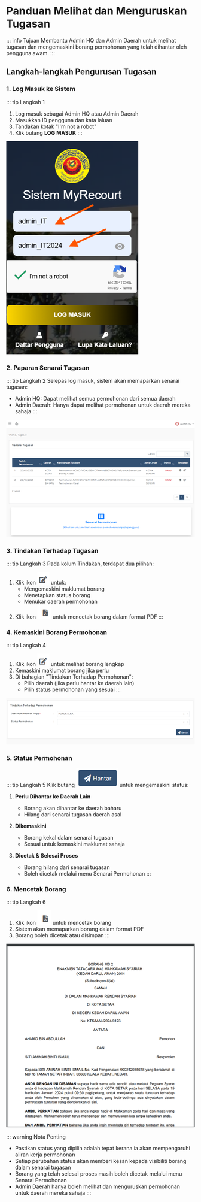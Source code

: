 # Panduan Melihat dan Menguruskan Tugasan

::: info Tujuan
Membantu Admin HQ dan Admin Daerah untuk melihat tugasan dan mengemaskini borang permohonan yang telah dihantar oleh pengguna awam.
:::

## Langkah-langkah Pengurusan Tugasan

### 1. Log Masuk ke Sistem

::: tip Langkah 1
1. Log masuk sebagai Admin HQ atau Admin Daerah
2. Masukkan ID pengguna dan kata laluan
3. Tandakan kotak "I'm not a robot"
4. Klik butang **LOG MASUK**
:::

![Log Masuk Admin](./image/admin/tugasan/image1.png)

### 2. Paparan Senarai Tugasan

::: tip Langkah 2
Selepas log masuk, sistem akan memaparkan senarai tugasan:
- Admin HQ: Dapat melihat semua permohonan dari semua daerah
- Admin Daerah: Hanya dapat melihat permohonan untuk daerah mereka sahaja
:::

![Senarai Tugasan](./image/admin/tugasan/image2.png)

### 3. Tindakan Terhadap Tugasan

::: tip Langkah 3
Pada kolum Tindakan, terdapat dua pilihan:
1. Klik ikon ![Edit](./image/admin/tugasan/image3.png) untuk:
   - Mengemaskini maklumat borang
   - Menetapkan status borang
   - Menukar daerah permohonan
2. Klik ikon ![Cetak](./image/admin/tugasan/image4.png) untuk mencetak borang dalam format PDF
:::

### 4. Kemaskini Borang Permohonan

::: tip Langkah 4
1. Klik ikon ![Edit](./image/admin/tugasan/image5.png) untuk melihat borang lengkap
2. Kemaskini maklumat borang jika perlu
3. Di bahagian "Tindakan Terhadap Permohonan":
   - Pilih daerah (jika perlu hantar ke daerah lain)
   - Pilih status permohonan yang sesuai
:::

![Borang Kemaskini](./image/admin/tugasan/image6.png)

### 5. Status Permohonan

::: tip Langkah 5
Klik butang ![Hantar](./image/admin/tugasan/image7.png) untuk mengemaskini status:

1. **Perlu Dihantar ke Daerah Lain**
   - Borang akan dihantar ke daerah baharu
   - Hilang dari senarai tugasan daerah asal

2. **Dikemaskini**
   - Borang kekal dalam senarai tugasan
   - Sesuai untuk kemaskini maklumat sahaja

3. **Dicetak & Selesai Proses**
   - Borang hilang dari senarai tugasan
   - Boleh dicetak melalui menu Senarai Permohonan
:::

### 6. Mencetak Borang

::: tip Langkah 6
1. Klik ikon ![Cetak](./image/admin/tugasan/image8.png) untuk mencetak borang
2. Sistem akan memaparkan borang dalam format PDF
3. Borang boleh dicetak atau disimpan
:::

![Contoh Borang PDF](./image/admin/tugasan/image9.png)

::: warning Nota Penting
- Pastikan status yang dipilih adalah tepat kerana ia akan mempengaruhi aliran kerja permohonan
- Setiap perubahan status akan memberi kesan kepada visibiliti borang dalam senarai tugasan
- Borang yang telah selesai proses masih boleh dicetak melalui menu Senarai Permohonan
- Admin Daerah hanya boleh melihat dan menguruskan permohonan untuk daerah mereka sahaja
::: 